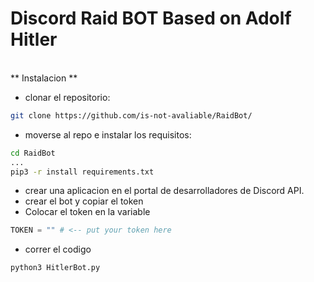 # Discord Raid BOT Based on Adolf Hitler
<br/>
** Instalacion **

- clonar el repositorio:
```bash
git clone https://github.com/is-not-avaliable/RaidBot/
```

- moverse al repo e instalar los requisitos:
```bash
cd RaidBot
...
pip3 -r install requirements.txt
```

- crear una aplicacion en el portal de desarrolladores de Discord API.
- crear el bot y copiar el token
- Colocar el token en la variable
```py
TOKEN = "" # <-- put your token here
```
- correr el codigo
```bash
python3 HitlerBot.py
```

